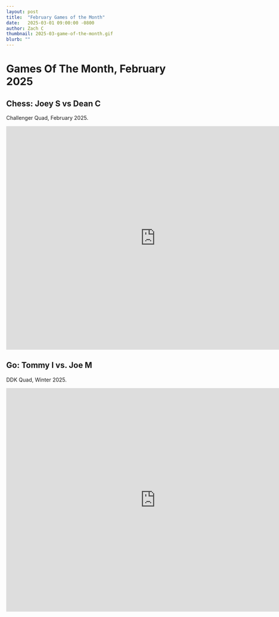 ```yaml
---
layout: post
title:  "February Games of the Month"
date:   2025-03-01 09:00:00 -0800
author: Zach C
thumbnail: 2025-03-game-of-the-month.gif
blurb: ""
---
```


# Games Of The Month, February 2025

## Chess: Joey S vs Dean C
Challenger Quad, February 2025. 

<iframe width="800" height="600" src="https://lichess.org/study/embed/ikIcpsrB/ytBAfqNw" frameborder=0></iframe>

## Go: Tommy I vs. Joe M
DDK Quad, Winter 2025. 

<iframe src="https://online-go.com/review/1422304/embed" width="800px" height="600px" allowtransparency="true" scrolling="no" frameborder="0"></iframe>
